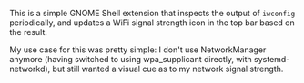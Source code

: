 This is a simple GNOME Shell extension that inspects the output of `iwconfig`
periodically, and updates a WiFi signal strength icon in the top bar based on
the result.

My use case for this was pretty simple: I don't use NetworkManager anymore
(having switched to using wpa_supplicant directly, with systemd-networkd),
but still wanted a visual cue as to my network signal strength.
